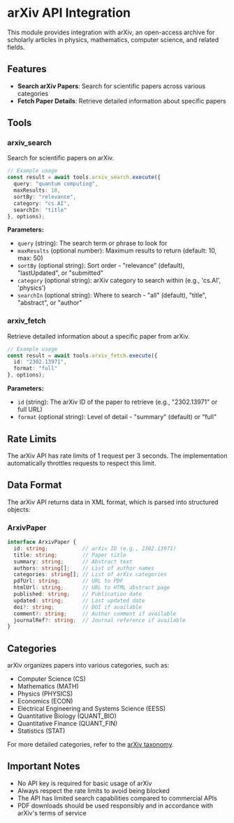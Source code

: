 # arXiv API Integration

This module provides integration with arXiv, an open-access archive for scholarly articles in physics, mathematics, computer science, and related fields.

## Features

- **Search arXiv Papers**: Search for scientific papers across various categories
- **Fetch Paper Details**: Retrieve detailed information about specific papers

## Tools

### arxiv_search

Search for scientific papers on arXiv.

```typescript
// Example usage
const result = await tools.arxiv_search.execute({
  query: "quantum computing",
  maxResults: 10,
  sortBy: "relevance",
  category: "cs.AI",
  searchIn: "title"
}, options);
```

**Parameters:**
- `query` (string): The search term or phrase to look for
- `maxResults` (optional number): Maximum results to return (default: 10, max: 50)
- `sortBy` (optional string): Sort order - "relevance" (default), "lastUpdated", or "submitted"
- `category` (optional string): arXiv category to search within (e.g., 'cs.AI', 'physics')
- `searchIn` (optional string): Where to search - "all" (default), "title", "abstract", or "author"

### arxiv_fetch

Retrieve detailed information about a specific paper from arXiv.

```typescript
// Example usage
const result = await tools.arxiv_fetch.execute({
  id: "2302.13971",
  format: "full"
}, options);
```

**Parameters:**
- `id` (string): The arXiv ID of the paper to retrieve (e.g., "2302.13971" or full URL)
- `format` (optional string): Level of detail - "summary" (default) or "full"

## Rate Limits

The arXiv API has rate limits of 1 request per 3 seconds. The implementation automatically throttles requests to respect this limit.

## Data Format

The arXiv API returns data in XML format, which is parsed into structured objects:

### ArxivPaper

```typescript
interface ArxivPaper {
  id: string;           // arXiv ID (e.g., 2302.13971)
  title: string;        // Paper title
  summary: string;      // Abstract text
  authors: string[];    // List of author names
  categories: string[]; // List of arXiv categories
  pdfUrl: string;       // URL to PDF
  htmlUrl: string;      // URL to HTML abstract page
  published: string;    // Publication date
  updated: string;      // Last updated date
  doi?: string;         // DOI if available
  comment?: string;     // Author comment if available
  journalRef?: string;  // Journal reference if available
}
```

## Categories

arXiv organizes papers into various categories, such as:

- Computer Science (CS)
- Mathematics (MATH)
- Physics (PHYSICS)
- Economics (ECON)
- Electrical Engineering and Systems Science (EESS)
- Quantitative Biology (QUANT_BIO)
- Quantitative Finance (QUANT_FIN)
- Statistics (STAT)

For more detailed categories, refer to the [arXiv taxonomy](https://arxiv.org/category_taxonomy).

## Important Notes

- No API key is required for basic usage of arXiv
- Always respect the rate limits to avoid being blocked
- The API has limited search capabilities compared to commercial APIs
- PDF downloads should be used responsibly and in accordance with arXiv's terms of service 
